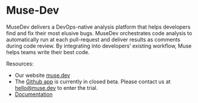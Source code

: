 # Muse-Dev

MuseDev delivers a DevOps-native analysis platform that helps developers find
and fix their most elusive bugs. MuseDev orchestrates code analysis to
automatically run at each pull-request and deliver results as comments during
code review. By integrating into developers’ existing workflow, Muse helps teams
write their best code.

Resources:

* Our website [muse.dev](https://muse.dev)
* The [Github app](https://github.com/apps/muse-dev) is currently in closed
  beta.  Please contact us at hello@muse.dev to enter the trial.
* [Documentation](https://docs.muse.dev)
